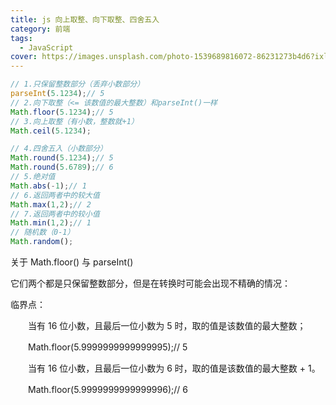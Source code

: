 ```yaml
---
title: js 向上取整、向下取整、四舍五入
category: 前端
tags:
  - JavaScript
cover: https://images.unsplash.com/photo-1539689816072-86231273b4d6?ixlib=rb-1.2.1&ixid=eyJhcHBfaWQiOjI0MX0&auto=format&fit=crop&w=1350&q=80
---
```


```JavaScript
// 1.只保留整数部分（丢弃小数部分）
parseInt(5.1234);// 5
// 2.向下取整（<= 该数值的最大整数）和parseInt()一样
Math.floor(5.1234);// 5    
// 3.向上取整（有小数，整数就+1）
Math.ceil(5.1234);

// 4.四舍五入（小数部分）
Math.round(5.1234);// 5
Math.round(5.6789);// 6
// 5.绝对值
Math.abs(-1);// 1
// 6.返回两者中的较大值
Math.max(1,2);// 2
// 7.返回两者中的较小值
Math.min(1,2);// 1
// 随机数（0-1）
Math.random();

```

关于 Math.floor() 与 parseInt()

它们两个都是只保留整数部分，但是在转换时可能会出现不精确的情况：

临界点：

　　当有 16 位小数，且最后一位小数为 5 时，取的值是该数值的最大整数；

　　Math.floor(5.9999999999999995);// 5

　　当有 16 位小数，且最后一位小数为 6 时，取的值是该数值的最大整数 + 1。

　　Math.floor(5.9999999999999996);// 6
